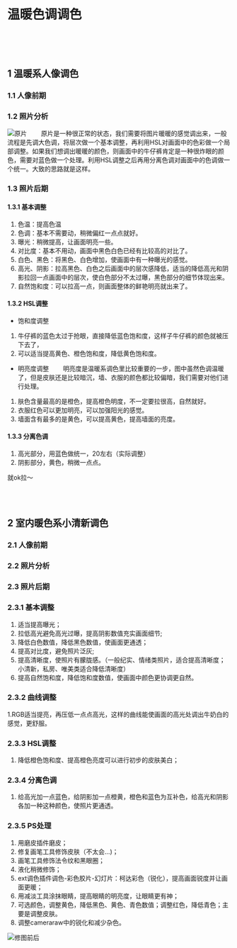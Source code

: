 # 温暖色调调色

<br>
<br>
<br>

## 1 温暖系人像调色

### 1.1 人像前期

### 1.2 照片分析

![原片](https://upload-images.jianshu.io/upload_images/10947003-b5e7538848dde733.png?imageMogr2/auto-orient/strip%7CimageView2/2/w/1240)
&emsp;&emsp;原片是一种很正常的状态，我们需要将图片暖暖的感觉调出来，一般流程是先调大色调，将层次做一个基本调整，再利用HSL对画面中的色彩做一个局部调整。如果我们想调出暖暖的颜色，则画面中的牛仔裤肯定是一种很炸眼的颜色，需要对蓝色做一个处理。利用HSL调整之后再用分离色调对画面中的色调做一个统一。大致的思路就是这样。


### 1.3 照片后期

#### 1.3.1 基本调整
1. 色温：提高色温
2. 色调：基本不需要动，稍微偏红一点点就好。
3. 曝光：稍微提高，让画面明亮一些。
4. 对比度：基本不用动，画面中黑色白色已经有比较高的对比了。
5. 白色、黑色：将黑色、白色增加，使画面中有一种曝光的感觉。
6. 高光、阴影：拉高黑色、白色之后画面中的层次感降低，适当的降低高光和阴影拉回一点画面中的层次，使白色部分不太过曝，黑色部分的细节体现出来。
7. 自然饱和度：可以拉高一点，则画面整体的鲜艳明亮就出来了。
#### 1.3.2 HSL调整
- 饱和度调整
1. 牛仔裤的蓝色太过于抢眼，直接降低蓝色饱和度，这样子牛仔裤的颜色就被压下去了，
2. 可以适当提高黄色、橙色饱和度，降低黄色饱和度。

- 明亮度调整
&emsp;&emsp;明亮度是温暖系调色里比较重要的一步，图中虽然色调温暖了，但是皮肤还是比较暗沉，墙、衣服的颜色都比较偏暗，我们需要对他们进行处理。
1. 肤色含量最高的是橙色，提高橙色明度，不一定要拉很高，自然就好。
2. 衣服红色可以更加明亮，可以加强阳光的感觉。
3. 墙面含有最多的是黄色，可以提高黄色，提高墙面的亮度。

#### 1.3.3 分离色调
1. 高光部分，用蓝色做统一，20左右（实际调整）
2. 阴影部分，黄色，稍微一点点。

就ok拉～

<br>
<br>

## 2 室内暖色系小清新调色

### 2.1 人像前期

### 2.2 照片分析

### 2.3 照片后期

### 2.3.1 基本调整
1. 适当提高曝光；
2. 拉低高光避免高光过曝，提高阴影数值充实画面细节;
3. 降低白色数值，降低黑色数值，使画面更通透；
4. 提高对比度，避免照片泛灰;
5. 提高清晰度，使照片有朦胧感。（一般纪实、情绪类照片，适合提高清晰度；小清新，私房、唯美类适合降低清晰度）
6. 提高自然饱和度，降低饱和度数值，使画面中颜色更协调更自然。

### 2.3.2 曲线调整
1.RGB适当提亮，再压低一点点高光，这样的曲线能使画面的高光处调出牛奶白的感觉，更舒服。

### 2.3.3 HSL调整
1. 降低橙色饱和度、提高橙色亮度可以进行初步的皮肤美白；

### 2.3.4 分离色调
1. 给高光加一点蓝色，给阴影加一点橙黄，橙色和蓝色为互补色，给高光和阴影各加一种这种颜色，使照片更通透。

### 2.3.5 PS处理
1. 用磨皮插件磨皮；
2. 修复画笔工具修饰皮肤（不太会...)；
3. 画笔工具修饰法令纹和黑眼圈；
4. 液化稍微修饰；
5. ext调色插件调色-彩色胶片-幻灯片：柯达彩色（锐化），提高画面锐度并让画面更暖；
6. 用减淡工具涂抹眼睛，提高眼睛的明亮度，让眼睛更有神；
7. 可选颜色，调整黄色，降低黑色、黄色、青色数值；调整红色，降低青色；主要是调整皮肤。
8. 调整cameraraw中的锐化和减少杂色。

![修图前后](https://upload-images.jianshu.io/upload_images/10947003-2d684a92b291dd3c.png?imageMogr2/auto-orient/strip%7CimageView2/2/w/600)

